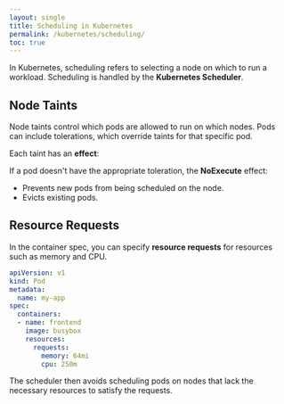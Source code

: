 ```yaml
---
layout: single
title: Scheduling in Kubernetes
permalink: /kubernetes/scheduling/
toc: true
---
```


In Kubernetes, scheduling refers to selecting a node on which to run a workload. Scheduling is handled by the **Kubernetes Scheduler**.

## Node Taints

Node taints control which pods are allowed to run on which nodes. Pods can include tolerations, which override taints for that specific pod.

Each taint has an **effect**:

If a pod doesn't have the appropriate toleration, the **NoExecute** effect:

- Prevents new pods from being scheduled on the node.
- Evicts existing pods.

## Resource Requests

In the container spec, you can specify **resource requests** for resources such as memory and CPU.

``` yaml
apiVersion: v1
kind: Pod
metadata:
  name: my-app
spec:
  containers:
  - name: frontend
    image: busybox
    resources:
      requests:
        memory: 64mi
        cpu: 250m
```
The scheduler then avoids scheduling pods on nodes that lack the necessary resources to satisfy the requests.